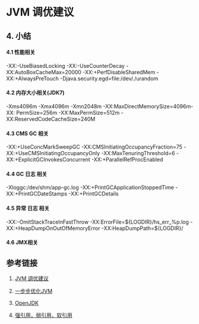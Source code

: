 # JVM 调优建议

## 4. 小结

#### 4.1 性能相关
-XX:-UseBiasedLocking -XX:-UseCounterDecay -XX:AutoBoxCacheMax=20000 -XX:+PerfDisableSharedMem -XX:+AlwaysPreTouch -Djava.security.egd=file:/dev/./urandom

#### 4.2 内存大小相关(JDK7)
-Xms4096m -Xmx4096m -Xmn2048m -XX:MaxDirectMemorySize=4096m-XX: PermSize=256m -XX:MaxPermSize=512m -XX:ReservedCodeCacheSize=240M

#### 4.3 CMS GC 相关
-XX:+UseConcMarkSweepGC -XX:CMSInitiatingOccupancyFraction=75 -XX:+UseCMSInitiatingOccupancyOnly -XX:MaxTenuringThreshold=6 -XX:+ExplicitGCInvokesConcurrent -XX:+ParallelRefProcEnabled

#### 4.4 GC 日志 相关
-Xloggc:/dev/shm/app-gc.log -XX:+PrintGCApplicationStoppedTime -XX:+PrintGCDateStamps -XX:+PrintGCDetails

#### 4.5 异常 日志 相关
-XX:-OmitStackTraceInFastThrow -XX:ErrorFile=${LOGDIR}/hs_err_%p.log -XX:+HeapDumpOnOutOfMemoryError -XX:HeapDumpPath=${LOGDIR}/

#### 4.6 JMX相关

## 参考链接

1. [JVM 调优建议](https://www.weixin765.com/doc/oaezziqf.html)

2. [一步步优化JVM](https://yq.aliyun.com/articles/140597?spm=a2c4e.11153959.blogcont140555.18.437c3187n3OxnC)

3. [OpenJDK](https://github.com/bloodstars/OpenJDK)

4. [强引用，弱引用，软引用](http://blog.csdn.net/mazhimazh/article/details/19752475)
